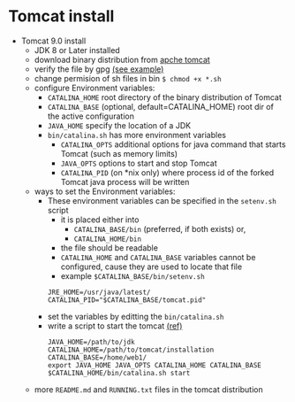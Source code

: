 # Tomcat install
* Tomcat 9.0 install
    * JDK 8 or Later installed
    * download binary distribution from [apche tomcat](https://tomcat.apache.org/)
    * verify the file by gpg [(see example)](https://www.apache.org/dyn/closer.cgi/incubator/netbeans/incubating-netbeans/incubating-10.0/incubating-netbeans-10.0-bin.zip)
    * change permision of sh files in bin
        `$ chmod +x *.sh`
    * configure Environment variables:
        * `CATALINA_HOME` root directory of the binary distribution of Tomcat
        * `CATALINA_BASE` (optional, default=CATALINA_HOME) root dir of the active configuration
        * `JAVA_HOME` specify the location of a JDK
        * `bin/catalina.sh` has more environment variables
            * `CATALINA_OPTS` additional options for java command that starts Tomcat (such as memory limits)
            * `JAVA_OPTS` options to start and stop Tomcat
            * `CATALINA_PID` (on *nix only) where process id of the forked Tomcat java process will be written
    * ways to set the Environment variables:
        * These environment variables can be specified in the `setenv.sh` script
            * it is placed either into
                * `CATALINA_BASE/bin` (preferred, if both exists) or,
                * `CATALINA_HOME/bin`
            * the file should be readable
            * `CATALINA_HOME` and `CATALINA_BASE` variables cannot be configured, cause they are used to locate that file
            * example `$CATALINA_BASE/bin/setenv.sh`
            ```shell
            JRE_HOME=/usr/java/latest/
            CATALINA_PID="$CATALINA_BASE/tomcat.pid"
            ```
        * set the variables by editting the `bin/catalina.sh`
        * write a script to start the tomcat [(ref)](https://stackoverflow.com/questions/6172258/how-to-set-java-home-or-catalina-home-if-i-have-more-than-1-version-used-for-pro)
            ```shell
            JAVA_HOME=/path/to/jdk
            CATALINA_HOME=/path/to/tomcat/installation
            CATALINA_BASE=/home/web1/
            export JAVA_HOME JAVA_OPTS CATALINA_HOME CATALINA_BASE
            $CATALINA_HOME/bin/catalina.sh start
            ```
    * more `README.md` and `RUNNING.txt` files in the tomcat distribution
